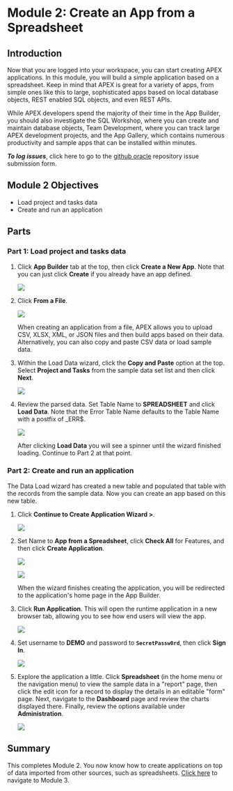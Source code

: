 # Module 2: Create an App from a Spreadsheet

## Introduction

Now that you are logged into your workspace, you can start creating APEX applications. In this module, you will build a simple application based on a spreadsheet. Keep in mind that APEX is great for a variety of apps, from simple ones like this to large, sophisticated apps based on local database objects, REST enabled SQL objects, and even REST APIs.

While APEX developers spend the majority of their time in the App Builder, you should also investigate the SQL Workshop, where you can create and maintain database objects, Team Development, where you can track large APEX development projects, and the App Gallery, which contains numerous productivity and sample apps that can be installed within minutes.

***To log issues***, click here to go to the [github oracle](https://github.com/oracle/learning-library/issues/new) repository issue submission form.

## Module 2 Objectives

- Load project and tasks data
- Create and run an application

## Parts

### **Part 1:** Load project and tasks data

1.  Click **App Builder** tab at the top, then click **Create a New App**. Note that you can just click **Create** if you already have an app defined.

    ![](images/2/create-a-new-app.png)

2.  Click **From a File**.

    ![](images/2/from-a-file.png)

    When creating an application from a file, APEX allows you to upload CSV, XLSX, XML, or JSON files and then build apps based on their data. Alternatively, you can also copy and paste CSV data or load sample data. 

3.  Within the Load Data wizard, click the **Copy and Paste** option at the top. Select **Project and Tasks** from the sample data set list and then click **Next**.

    ![](images/2/project-and-tasks-data.png)

4.  Review the parsed data. Set Table Name to **SPREADSHEET** and click **Load Data**. Note that the Error Table Name defaults to the Table Name with a postfix of \_ERR$.

    ![](images/2/load-data-settings.png)

    After clicking **Load Data** you will see a spinner until the wizard finished loading. Continue to Part 2 at that point.

### **Part 2:** Create and run an application

The Data Load wizard has created a new table and populated that table with the records from the sample data. Now you can create an app based on this new table.

1.  Click **Continue to Create Application Wizard >**.

    ![](images/2/load-data-results.png)

2.  Set Name to **App from a Spreadsheet**, click **Check All** for Features, and then click **Create Application**.

    ![](images/2/create-app-options.png)
  
    ![](images/2/create-app-options-2.png)

    When the wizard finishes creating the application, you will be redirected to the application's home page in the App Builder.

3.  Click **Run Application**. This will open the runtime application in a new browser tab, allowing you to see how end users will view the app.

    ![](images/2/run-app.png)

4.  Set username to **DEMO** and password to **`SecretPassw0rd`**, then click **Sign In**. 

    ![](images/2/sign-in.png)

5.  Explore the application a little. Click **Spreadsheet** (in the home menu or the navigation menu) to view the sample data in a "report" page, then click the edit icon for a record to display the details in an editable "form" page. Next, navigate to the **Dashboard** page and review the charts displayed there. Finally, review the options available under **Administration**.

    ![](images/2/app-home-page.png)

## Summary

This completes Module 2. You now know how to create applications on top of data imported from other sources, such as spreadsheets. [Click here](3-build-database-objects-in-autonomous-database.md) to navigate to Module 3.